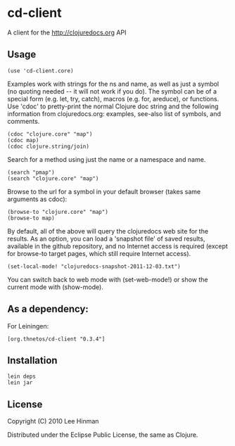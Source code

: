 # cd-client

A client for the http://clojuredocs.org API

## Usage

    (use 'cd-client.core)
    
Examples work with strings for the ns and name, as well as just a
symbol (no quoting needed -- it will not work if you do).  The symbol
can be of a special form (e.g. let, try, catch), macros (e.g. for,
areduce), or functions.  Use 'cdoc' to pretty-print the normal Clojure
doc string and the following information from clojuredocs.org:
examples, see-also list of symbols, and comments.

    (cdoc "clojure.core" "map")
    (cdoc map)
    (cdoc clojure.string/join)

Search for a method using just the name or a namespace and name.

    (search "pmap")
    (search "clojure.core" "map")

Browse to the url for a symbol in your default browser (takes same
arguments as cdoc):

    (browse-to "clojure.core" "map")
    (browse-to map)

By default, all of the above will query the clojuredocs web site for
the results.  As an option, you can load a 'snapshot file' of saved
results, available in the github repository, and no Internet access is
required (except for browse-to target pages, which still require
Internet access).

    (set-local-mode! "clojuredocs-snapshot-2011-12-03.txt")

You can switch back to web mode with (set-web-mode!) or show the
current mode with (show-mode).

## As a dependency:

For Leiningen:

    [org.thnetos/cd-client "0.3.4"]

## Installation

    lein deps
    lein jar

## License

Copyright (C) 2010 Lee Hinman

Distributed under the Eclipse Public License, the same as Clojure.

